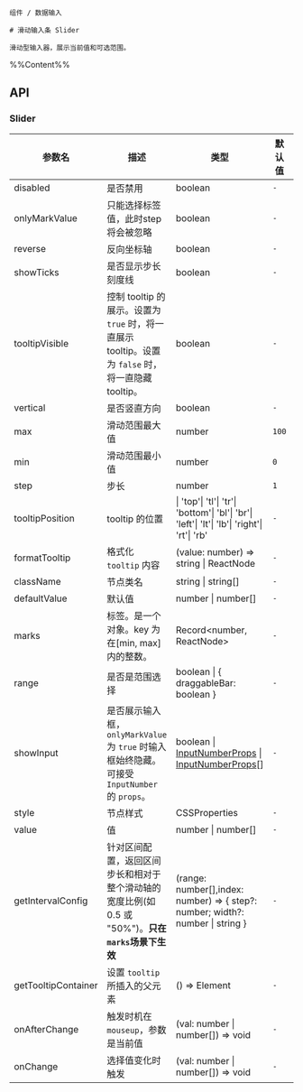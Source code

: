 `````
组件 / 数据输入

# 滑动输入条 Slider

滑动型输入器，展示当前值和可选范围。
`````

%%Content%%

## API

### Slider

|参数名|描述|类型|默认值|版本|
|---|---|---|---|---|
|disabled|是否禁用|boolean |`-`|-|
|onlyMarkValue|只能选择标签值，此时step将会被忽略|boolean |`-`|-|
|reverse|反向坐标轴|boolean |`-`|-|
|showTicks|是否显示步长刻度线|boolean |`-`|-|
|tooltipVisible|控制 tooltip 的展示。设置为 `true` 时，将一直展示 tooltip。设置为 `false` 时，将一直隐藏 tooltip。|boolean |`-`|-|
|vertical|是否竖直方向|boolean |`-`|-|
|max|滑动范围最大值|number |`100`|-|
|min|滑动范围最小值|number |`0`|-|
|step|步长|number |`1`|-|
|tooltipPosition|tooltip 的位置|\| 'top'\| 'tl'\| 'tr'\| 'bottom'\| 'bl'\| 'br'\| 'left'\| 'lt'\| 'lb'\| 'right'\| 'rt'\| 'rb' |`-`|-|
|formatTooltip|格式化 `tooltip` 内容|(value: number) => string \| ReactNode |`-`|-|
|className|节点类名|string \| string[] |`-`|-|
|defaultValue|默认值|number \| number[] |`-`|-|
|marks|标签。是一个对象。key 为在[min, max]内的整数。|Record&lt;number, ReactNode&gt; |`-`|-|
|range|是否是范围选择|boolean \| { draggableBar: boolean } |`-`|2.14.0|
|showInput|是否展示输入框，`onlyMarkValue` 为 `true` 时输入框始终隐藏。可接受 `InputNumber` 的 `props`。|boolean \| [InputNumberProps](input-number#inputnumber) \| [InputNumberProps](input-number#inputnumber)[] |`-`|`InputNumberProps` in `2.32.0`|
|style|节点样式|CSSProperties |`-`|-|
|value|值|number \| number[] |`-`|-|
|getIntervalConfig|针对区间配置，返回区间步长和相对于整个滑动轴的宽度比例(如 0.5 或 "50%")。**只在`marks`场景下生效**|(range: number[],index: number) => { step?: number; width?: number \| string } |`-`|2.30.0|
|getTooltipContainer|设置 `tooltip` 所插入的父元素|() => Element |`-`|-|
|onAfterChange|触发时机在 `mouseup`，参数是当前值|(val: number \| number[]) => void |`-`|2.20.0|
|onChange|选择值变化时触发|(val: number \| number[]) => void |`-`|-|
